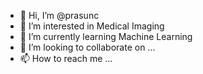 - 👋 Hi, I’m @prasunc
- 👀 I’m interested in Medical Imaging
- 🌱 I’m currently learning Machine Learning
- 💞️ I’m looking to collaborate on ...
- 📫 How to reach me ...

<!---
prasunc/prasunc is a ✨ special ✨ repository because its `README.md` (this file) appears on your GitHub profile.
You can click the Preview link to take a look at your changes.
--->
